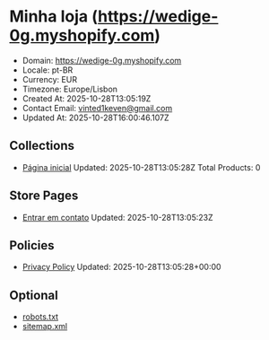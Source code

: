 # Minha loja (https://wedige-0g.myshopify.com)

- Domain: https://wedige-0g.myshopify.com
- Locale: pt-BR
- Currency: EUR
- Timezone: Europe/Lisbon
- Created At: 2025-10-28T13:05:19Z
- Contact Email: vinted1keven@gmail.com
- Updated At: 2025-10-28T16:00:46.107Z

## Collections

- [Página inicial](https://wedige-0g.myshopify.com/collections/frontpage)
  Updated: 2025-10-28T13:05:28Z
  Total Products: 0

## Store Pages

- [Entrar em contato](https://wedige-0g.myshopify.com/pages/contact)
  Updated: 2025-10-28T13:05:23Z

## Policies

- [Privacy Policy](https://wedige-0g.myshopify.com/policies/privacy-policy)
  Updated: 2025-10-28T13:05:28+00:00

## Optional

- [robots.txt](https://wedige-0g.myshopify.com/robots.txt)
- [sitemap.xml](https://wedige-0g.myshopify.com/sitemap.xml)
